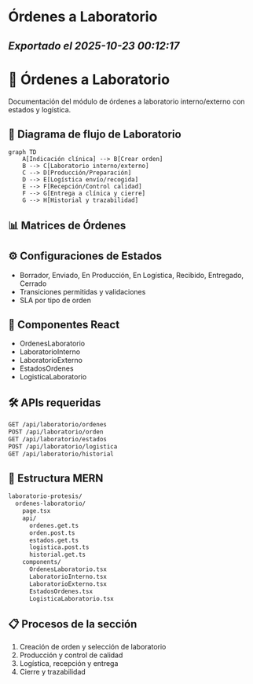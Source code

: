 # Órdenes a Laboratorio
*Exportado el 2025-10-23 00:12:17*
---

# 🧪 Órdenes a Laboratorio

Documentación del módulo de órdenes a laboratorio interno/externo con estados y logística.

## 🔄 Diagrama de flujo de Laboratorio

```mermaid
graph TD
    A[Indicación clínica] --> B[Crear orden]
    B --> C[Laboratorio interno/externo]
    C --> D[Producción/Preparación]
    D --> E[Logística envío/recogida]
    E --> F[Recepción/Control calidad]
    F --> G[Entrega a clínica y cierre]
    G --> H[Historial y trazabilidad]
```

## 📊 Matrices de Órdenes

<!-- Bloque no procesado: table -->

## ⚙️ Configuraciones de Estados

- Borrador, Enviado, En Producción, En Logística, Recibido, Entregado, Cerrado
- Transiciones permitidas y validaciones
- SLA por tipo de orden
## 🧩 Componentes React

- OrdenesLaboratorio
- LaboratorioInterno
- LaboratorioExterno
- EstadosOrdenes
- LogisticaLaboratorio
## 🛠️ APIs requeridas

```bash
GET /api/laboratorio/ordenes
POST /api/laboratorio/orden
GET /api/laboratorio/estados
POST /api/laboratorio/logistica
GET /api/laboratorio/historial
```

## 📁 Estructura MERN

```bash
laboratorio-protesis/
  ordenes-laboratorio/
    page.tsx
    api/
      ordenes.get.ts
      orden.post.ts
      estados.get.ts
      logistica.post.ts
      historial.get.ts
    components/
      OrdenesLaboratorio.tsx
      LaboratorioInterno.tsx
      LaboratorioExterno.tsx
      EstadosOrdenes.tsx
      LogisticaLaboratorio.tsx
```

## 📋 Procesos de la sección

1. Creación de orden y selección de laboratorio
1. Producción y control de calidad
1. Logística, recepción y entrega
1. Cierre y trazabilidad
